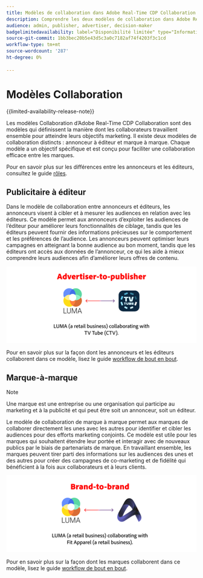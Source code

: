 ```yaml
---
title: Modèles de collaboration dans Adobe Real-Time CDP Collaboration.
description: Comprendre les deux modèles de collaboration dans Adobe Real-Time CDP Collaboration
audience: admin, publisher, advertiser, decision-maker
badgelimitedavailability: label="Disponibilité limitée" type="Informative" url="https://helpx.adobe.com/fr/legal/product-descriptions/real-time-customer-data-platform-collaboration.html newtab=true"
source-git-commit: 1bb3bec20b5e43d5c3a0c7182af74f4203f3c1cd
workflow-type: tm+mt
source-wordcount: '287'
ht-degree: 0%

---
```


# Modèles Collaboration

{{limited-availability-release-note}}

Les modèles Collaboration d’Adobe Real-Time CDP Collaboration sont des modèles qui définissent la manière dont les collaborateurs travaillent ensemble pour atteindre leurs objectifs marketing. Il existe deux modèles de collaboration distincts : annonceur à éditeur et marque à marque. Chaque modèle a un objectif spécifique et est conçu pour faciliter une collaboration efficace entre les marques.

Pour en savoir plus sur les différences entre les annonceurs et les éditeurs, consultez le guide [rôles](/help/guide/overview/roles.md).

## Publicitaire à éditeur

Dans le modèle de collaboration entre annonceurs et éditeurs, les annonceurs visent à cibler et à mesurer les audiences en relation avec les éditeurs. Ce modèle permet aux annonceurs d’exploiter les audiences de l’éditeur pour améliorer leurs fonctionnalités de ciblage, tandis que les éditeurs peuvent fournir des informations précieuses sur le comportement et les préférences de l’audience. Les annonceurs peuvent optimiser leurs campagnes en atteignant la bonne audience au bon moment, tandis que les éditeurs ont accès aux données de l’annonceur, ce qui les aide à mieux comprendre leurs audiences afin d’améliorer leurs offres de contenu.

![Exemple de collaboration entre annonceurs et éditeurs.](/help/assets/overview/advertiser-to-publisher.png)

Pour en savoir plus sur la façon dont les annonceurs et les éditeurs collaborent dans ce modèle, lisez le guide [workflow de bout en bout](/help/guide/overview/end-to-end-workflow.md).

## Marque-à-marque

>[!NOTE]
>
>Une marque est une entreprise ou une organisation qui participe au marketing et à la publicité et qui peut être soit un annonceur, soit un éditeur.

Le modèle de collaboration de marque à marque permet aux marques de collaborer directement les unes avec les autres pour identifier et cibler les audiences pour des efforts marketing conjoints. Ce modèle est utile pour les marques qui souhaitent étendre leur portée et interagir avec de nouveaux publics par le biais de partenariats de marque. En travaillant ensemble, les marques peuvent tirer parti des informations sur les audiences des unes et des autres pour créer des campagnes de co-marketing et de fidélité qui bénéficient à la fois aux collaborateurs et à leurs clients.

![Exemple de collaboration entre marques.](/help/assets/overview/brand-to-brand.png)

Pour en savoir plus sur la façon dont les marques collaborent dans ce modèle, lisez le guide [workflow de bout en bout](/help/guide/overview/end-to-end-workflow.md).
